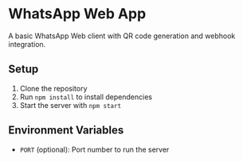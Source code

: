 # WhatsApp Web App

A basic WhatsApp Web client with QR code generation and webhook integration.

## Setup

1. Clone the repository
2. Run `npm install` to install dependencies
3. Start the server with `npm start`

## Environment Variables

- `PORT` (optional): Port number to run the server
